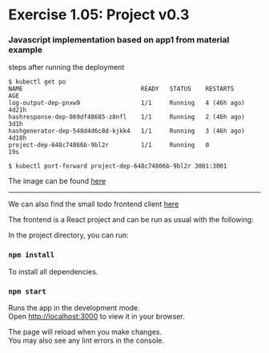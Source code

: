 # Exercise 1.05: Project v0.3

### Javascript implementation based on app1 from material example

steps after running the deployment

```
$ kubectl get po
NAME                                 READY   STATUS    RESTARTS      AGE
log-output-dep-pnxw9                 1/1     Running   4 (46h ago)   4d21h
hashresponse-dep-869df48685-z8nfl    1/1     Running   2 (46h ago)   3d1h
hashgenerator-dep-548d4d6c8d-kjkk4   1/1     Running   3 (46h ago)   4d18h
project-dep-648c74866b-9bl2r         1/1     Running   0             19s
```

```
$ kubectl port-forward project-dep-648c74866b-9bl2r 3001:3001
```

The image can be found [here](https://hub.docker.com/r/sirpacoder/project)
___

We can also find the small todo frontend client [here](./project//client/)

The frontend is a React project and can be run as usual with the following:

In the project directory, you can run:

### `npm install`
To install all dependencies.

### `npm start`

Runs the app in the development mode.\
Open [http://localhost:3000](http://localhost:3000) to view it in your browser.

The page will reload when you make changes.\
You may also see any lint errors in the console.